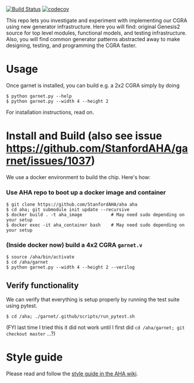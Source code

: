 [![Build Status](https://travis-ci.com/StanfordAHA/garnet.svg?branch=master)](https://travis-ci.com/StanfordAHA/garnet)
[![codecov](https://codecov.io/gh/stanfordaha/garnet/branch/master/graph/badge.svg?token=9XcZmGqxyt)](https://codecov.io/gh/stanfordaha/garnet)

This repo lets you investigate and experiment with implementing our CGRA using new generator infrastructure. Here you will find: original Genesis2 source for top level modules, functional models, and testing infrastructure. Also, you will find common generator patterns abstracted away to make designing, testing, and programming the CGRA faster.

# Usage

Once garnet is installed, you can build e.g. a 2x2 CGRA simply by doing
```
$ python garnet.py --help
$ python garnet.py --width 4 --height 2
```
For installation instructions, read on.


# Install and Build (also see issue https://github.com/StanfordAHA/garnet/issues/1037)

  We use a docker environment to build the chip. Here's how:

### Use AHA repo to boot up a docker image and container
```
$ git clone https://github.com/StanfordAHA/aha aha
$ cd aha; git submodule init update --recursive
$ docker build . -t aha_image           # May need sudo depending on your setup
$ docker exec -it aha_container bash    # May need sudo depending on your setup
```

### (Inside docker now) build a 4x2 CGRA `garnet.v`
```
$ source /aha/bin/activate
$ cd /aha/garnet
$ python garnet.py --width 4 --height 2 --verilog
```


## Verify functionality
We can verify that everything is setup properly by running the test suite using
pytest.
```
$ cd /aha; ./garnet/.github/scripts/run_pytest.sh
```
(FYI last time I tried this it did not work until I first did `cd /aha/garnet; git checkout master` ...?)

# Style guide

Please read and follow the
[style guide in the AHA wiki](https://github.com/StanfordAHA/aha/wiki/Style-Guide).


























